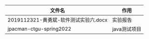 | 文件名                                | 作用         |
| ------------------------------------- | ------------ |
| 2019112321-黄勇斌-软件测试实验六.docx | 实验报告     |
| jpacman-ctgu-spring2022               | java测试项目 |
